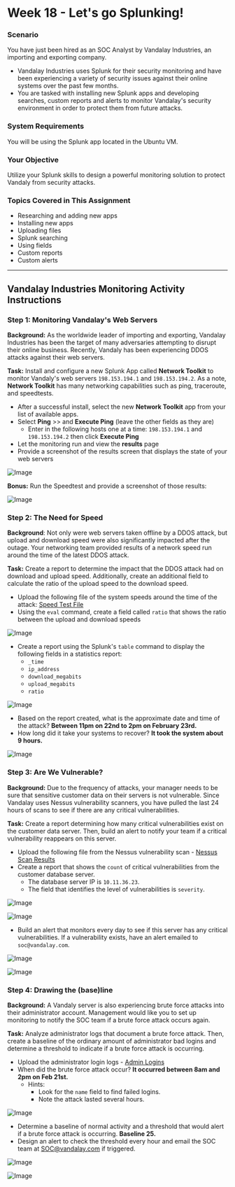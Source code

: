 # Week 18 - Let's go Splunking!
### Scenario
You have just been hired as an SOC Analyst by Vandalay Industries, an importing and exporting company.
- Vandalay Industries uses Splunk for their security monitoring and have been experiencing a variety of security issues against their online systems over the past few months.  
- You are tasked with installing new Splunk apps and developing searches, custom reports and alerts to monitor Vandalay's security environment in order to protect them from future attacks.
### System Requirements 
You will be using the Splunk app located in the Ubuntu VM.

### Your Objective 
Utilize your Splunk skills to design a powerful monitoring solution to protect Vandaly from security attacks.

### Topics Covered in This Assignment
- Researching and adding new apps
- Installing new apps
- Uploading files
- Splunk searching
- Using fields
- Custom reports
- Custom alerts
---
## Vandalay Industries Monitoring Activity Instructions
### Step 1: Monitoring Vandalay's Web Servers

**Background:**  As the worldwide leader of importing and exporting, Vandalay Industries has been the target of many adversaries attempting to disrupt their online business. Recently, Vandaly has been  experiencing DDOS attacks against their web servers.

**Task:** Install and configure a new Splunk App called **Network Toolkit** to monitor Vandaly's web servers `198.153.194.1` and `198.153.194.2`.  As a note, **Network Toolkit**  has many networking capabilities such as ping, traceroute, and speedtests.

- After a successful install, select the new **Network Toolkit**  app from your list of available apps.
- Select **Ping** >> and **Execute Ping** (leave the other fields as they are)
  - Enter in the following hosts one at a time:  `198.153.194.1` and `198.153.194.2` then click **Execute Ping**
- Let the monitoring run and view the **results** page
- Provide a screenshot of the results screen that displays the state of your web servers
 

![Image](https://www.dropbox.com/s/g2lhve8rngzrrz2/rkxynEEQv_S1P6fMI7P.png?dl=1)

**Bonus:** Run the Speedtest and provide a screenshot of those results:

![Image](https://www.dropbox.com/s/4yfo559aw3u1w8w/rkxynEEQv_B1jAzGUXv.png?dl=1)


### Step 2: The Need for Speed 

**Background**: Not only were web servers taken offline by a DDOS attack, but upload and download speed were also significantly impacted after the outage. Your networking team provided results of a network speed run around the time of the latest DDOS attack.

**Task:** Create a report to determine the impact that the DDOS attack had on download and upload speed. Additionally, create an additional field to calculate the ratio of the upload speed to the download speed.
- Upload the following file of the system speeds around the time of the attack: [Speed Test File](http://resources/server_speedtest.csv)
- Using the `eval` command, create a field called `ratio` that shows the ratio between the upload and download speeds

![Image](https://www.dropbox.com/s/ygvw6qmhh6ls98v/rkxynEEQv_Hk2zrG8mD.png?dl=1)

- Create a report using the Splunk's `table` command to display the following fields in a statistics report:
    - `_time`
    - `ip_address`
    - `download_megabits`
    - `upload_megabits`
    - `ratio`
  
![Image](https://www.dropbox.com/s/x3zjznbl40rvpro/rkxynEEQv_rkj5_zLXP.png?dl=1)

- Based on the report created, what is the approximate date and time of the attack?  **Between 11pm on 22nd to 2pm on February 23rd.**
- How long did it take your systems to recover? **It took the system about 9 hours.**

![Image](https://www.dropbox.com/s/8od3kejl2svrsdj/rkxynEEQv_BJDrFGLXP.png?dl=1)

 
### Step 3: Are We Vulnerable? 

**Background:**  Due to the frequency of attacks, your manager needs to be sure that sensitive customer data on their servers is not vulnerable. Since Vandalay uses Nessus vulnerability scanners, you have pulled the last 24 hours of scans to see if there are any critical vulnerabilities.

**Task:** Create a report determining how many critical vulnerabilities exist on the customer data server. Then, build an alert to notify your team if a critical vulnerability reappears on this server.

- Upload the following file from the Nessus vulnerability scan - [Nessus Scan Results](http://resources/nessus_logs.csv)
- Create a report that shows the `count` of critical vulnerabilities from the customer database server.
  - The database server IP is `10.11.36.23`.
  - The field that identifies the level of vulnerabilities is `severity`.

![Image](https://www.dropbox.com/s/yjc46uscdurxn5n/rkxynEEQv_HyUPifUQv.png?dl=1)


![Image](https://www.dropbox.com/s/x0ewq5lon55ueve/rkxynEEQv_Byni6GUXP.png?dl=1)

- Build an alert that monitors every day to see if this server has any critical vulnerabilities. If a vulnerability exists, have an alert emailed to `soc@vandalay.com`.

![Image](https://www.dropbox.com/s/l5rcmg6pntpdn49/rkxynEEQv_HyL23zLQw.png?dl=1)


![Image](https://www.dropbox.com/s/blctp2zu46aif3u/rkxynEEQv_SyZeazU7v.png?dl=1)

### Step 4: Drawing the (base)line

**Background:**  A Vandaly server is also experiencing brute force attacks into their administrator account. Management would like you to set up monitoring to notify the SOC team if a brute force attack occurs again.

**Task:** Analyze administrator logs that document a brute force attack. Then, create a baseline of the ordinary amount of administrator bad logins and determine a threshold to indicate if a brute force attack is occurring.

- Upload the administrator login logs - [Admin Logins](http://resources/Administrator_logs.csv)
- When did the brute force attack occur? **It occurred between 8am and 2pm on Feb 21st.**
  - Hints:
    - Look for the `name` field to find failed logins.
    - Note the attack lasted several hours.

![Image](https://www.dropbox.com/s/fuvebh4jbgb0hcc/rkxynEEQv_r1G8af8XD.png?dl=1)

- Determine a baseline of normal activity and a threshold that would alert if a brute force attack is occurring. **Baseline 25.**
- Design an alert to check the threshold every hour and email the SOC team at SOC@vandalay.com if triggered. 

![Image](https://www.dropbox.com/s/vdznfz0r5x40dcm/rkxynEEQv_r1CRTGLmD.png?dl=1)


![Image](https://www.dropbox.com/s/qxel27w2yd89ucg/rkxynEEQv_B11F0fImD.png?dl=1)
